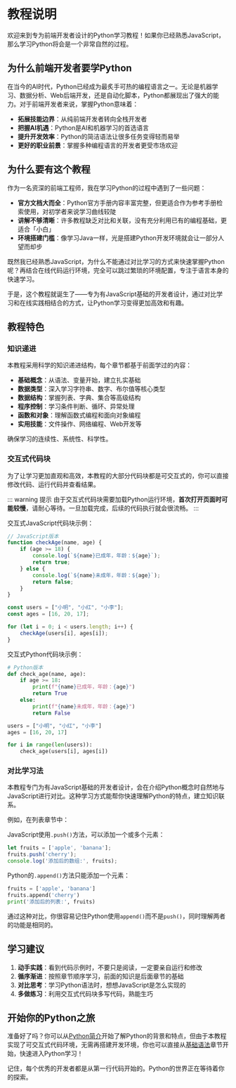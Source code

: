 # 教程说明

欢迎来到专为前端开发者设计的Python学习教程！如果你已经熟悉JavaScript，那么学习Python将会是一个非常自然的过程。

## 为什么前端开发者要学Python

在当今的AI时代，Python已经成为最炙手可热的编程语言之一。无论是机器学习、数据分析、Web后端开发，还是自动化脚本，Python都展现出了强大的能力。对于前端开发者来说，掌握Python意味着：

- **拓展技能边界**：从纯前端开发者转向全栈开发者
- **把握AI机遇**：Python是AI和机器学习的首选语言
- **提升开发效率**：Python的简洁语法让很多任务变得轻而易举
- **更好的职业前景**：掌握多种编程语言的开发者更受市场欢迎

## 为什么要有这个教程

作为一名资深的前端工程师，我在学习Python的过程中遇到了一些问题：

- **官方文档大而全**：Python官方手册内容丰富完整，但更适合作为参考手册检索使用，对初学者来说学习曲线较陡
- **讲解不够清晰**：许多教程缺乏对比和关联，没有充分利用已有的编程基础，更适合「小白」
- **环境搭建门槛**：像学习Java一样，光是搭建Python开发环境就会让一部分人望而却步

既然我已经熟悉JavaScript，为什么不能通过对比学习的方式来快速掌握Python呢？再结合在线代码运行环境，完全可以跳过繁琐的环境配置，专注于语言本身的快速学习。

于是，这个教程就诞生了——专为有JavaScript基础的开发者设计，通过对比学习和在线实践相结合的方式，让Python学习变得更加高效和有趣。

## 教程特色

### 知识递进

本教程采用科学的知识递进结构，每个章节都基于前面学过的内容：

- **基础概念**：从语法、变量开始，建立扎实基础
- **数据类型**：深入学习字符串、数字、布尔值等核心类型
- **数据结构**：掌握列表、字典、集合等高级结构  
- **程序控制**：学习条件判断、循环、异常处理
- **函数和对象**：理解函数式编程和面向对象编程
- **实用技能**：文件操作、网络编程、Web开发等

确保学习的连续性、系统性、科学性。

### 交互式代码块

为了让学习更加直观和高效，本教程的大部分代码块都是可交互式的，你可以直接修改代码、运行代码并查看结果。

::: warning 提示
由于交互式代码块需要加载Python运行环境，**首次打开页面时可能较慢**，请耐心等待。一旦加载完成，后续的代码执行就会很流畅。
:::

交互式JavaScript代码块示例：

```javascript runner
// JavaScript版本
function checkAge(name, age) {
    if (age >= 18) {
        console.log(`${name}已成年，年龄：${age}`);
        return true;
    } else {
        console.log(`${name}未成年，年龄：${age}`);
        return false;
    }
}

const users = ["小明", "小红", "小李"];
const ages = [16, 20, 17];

for (let i = 0; i < users.length; i++) {
    checkAge(users[i], ages[i]);
}
```

交互式Python代码块示例：

```python runner
# Python版本
def check_age(name, age):
    if age >= 18:
        print(f"{name}已成年，年龄：{age}")
        return True
    else:
        print(f"{name}未成年，年龄：{age}")
        return False

users = ["小明", "小红", "小李"]
ages = [16, 20, 17]

for i in range(len(users)):
    check_age(users[i], ages[i])
```

### 对比学习法

本教程专门为有JavaScript基础的开发者设计，会在介绍Python概念时自然地与JavaScript进行对比。这种学习方式能帮你快速理解Python的特点，建立知识联系。

例如，在列表章节中：

JavaScript使用`.push()`方法，可以添加一个或多个元素：
```javascript runner
let fruits = ['apple', 'banana'];
fruits.push('cherry');
console.log('添加后的数组:', fruits);
```

Python的`.append()`方法只能添加一个元素：
```python runner
fruits = ['apple', 'banana']
fruits.append('cherry')
print('添加后的列表:', fruits)
```

通过这种对比，你很容易记住Python使用`append()`而不是`push()`，同时理解两者的功能是相同的。

## 学习建议

1. **动手实践**：看到代码示例时，不要只是阅读，一定要亲自运行和修改
2. **循序渐进**：按照章节顺序学习，前面的知识是后面章节的基础
3. **对比思考**：学习Python语法时，想想JavaScript是怎么实现的
4. **多做练习**：利用交互式代码块多写代码，熟能生巧

## 开始你的Python之旅

准备好了吗？你可以从[Python简介](./introduction)开始了解Python的背景和特点，但由于本教程实现了可交互式代码环境，无需再搭建开发环境，你也可以直接从[基础语法](./syntax)章节开始，快速进入Python学习！

记住，每个优秀的开发者都是从第一行代码开始的。Python的世界正在等待着你的探索。
